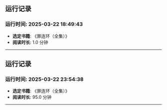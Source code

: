 
## 运行记录
### 运行时间: 2025-03-22 18:49:43
- **选定书籍**: 《罪连环（全集）》
- **阅读时长**: 1.0 分钟
------------------------------
## 运行记录
### 运行时间: 2025-03-22 23:54:38
- **选定书籍**: 《罪连环（全集）》
- **阅读时长**: 95.0 分钟
------------------------------
